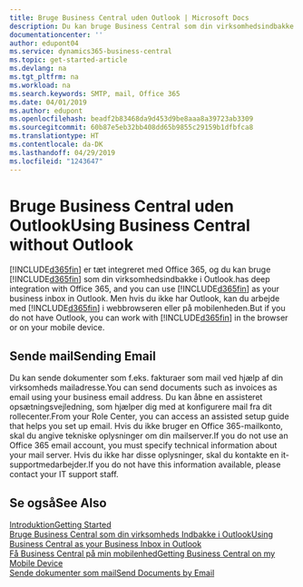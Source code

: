 ```yaml
---
title: Bruge Business Central uden Outlook | Microsoft Docs
description: Du kan bruge Business Central som din virksomhedsindbakke i Outlook, fordi det er integreret med Office 365, men du kan også arbejde uden Outlook i en webbrowser eller på mobilenheden.
documentationcenter: ''
author: edupont04
ms.service: dynamics365-business-central
ms.topic: get-started-article
ms.devlang: na
ms.tgt_pltfrm: na
ms.workload: na
ms.search.keywords: SMTP, mail, Office 365
ms.date: 04/01/2019
ms.author: edupont
ms.openlocfilehash: beadf2b83468da9d453d9be8aaa8a39723ab3309
ms.sourcegitcommit: 60b87e5eb32bb408dd65b9855c29159b1dfbfca8
ms.translationtype: HT
ms.contentlocale: da-DK
ms.lasthandoff: 04/29/2019
ms.locfileid: "1243647"
---
```

# <a name="using-business-central-without-outlook"></a><span data-ttu-id="63856-103">Bruge Business Central uden Outlook</span><span class="sxs-lookup"><span data-stu-id="63856-103">Using Business Central without Outlook</span></span>
[!INCLUDE[d365fin](includes/d365fin_md.md)] <span data-ttu-id="63856-104">er tæt integreret med Office 365, og du kan bruge [!INCLUDE[d365fin](includes/d365fin_md.md)] som din virksomhedsindbakke i Outlook.</span><span class="sxs-lookup"><span data-stu-id="63856-104">has deep integration with Office 365, and you can use [!INCLUDE[d365fin](includes/d365fin_md.md)] as your business inbox in Outlook.</span></span> <span data-ttu-id="63856-105">Men hvis du ikke har Outlook, kan du arbejde med [!INCLUDE[d365fin](includes/d365fin_md.md)] i webbrowseren eller på mobilenheden.</span><span class="sxs-lookup"><span data-stu-id="63856-105">But if you do not have Outlook, you can work with [!INCLUDE[d365fin](includes/d365fin_md.md)] in the browser or on your mobile device.</span></span>  

## <a name="sending-email"></a><span data-ttu-id="63856-106">Sende mail</span><span class="sxs-lookup"><span data-stu-id="63856-106">Sending Email</span></span>
<span data-ttu-id="63856-107">Du kan sende dokumenter som f.eks. fakturaer som mail ved hjælp af din virksomheds mailadresse.</span><span class="sxs-lookup"><span data-stu-id="63856-107">You can send documents such as invoices as email using your business email address.</span></span> <span data-ttu-id="63856-108">Du kan åbne en assisteret opsætningsvejledning, som hjælper dig med at konfigurere mail fra dit rollecenter.</span><span class="sxs-lookup"><span data-stu-id="63856-108">From your Role Center, you can access an assisted setup guide that helps you set up email.</span></span> <span data-ttu-id="63856-109">Hvis du ikke bruger en Office 365-mailkonto, skal du angive tekniske oplysninger om din mailserver.</span><span class="sxs-lookup"><span data-stu-id="63856-109">If you do not use an Office 365 email account, you must specify technical information about your mail server.</span></span> <span data-ttu-id="63856-110">Hvis du ikke har disse oplysninger, skal du kontakte en it-supportmedarbejder.</span><span class="sxs-lookup"><span data-stu-id="63856-110">If you do not have this information available, please contact your IT support staff.</span></span>  


## <a name="see-also"></a><span data-ttu-id="63856-111">Se også</span><span class="sxs-lookup"><span data-stu-id="63856-111">See Also</span></span>
[<span data-ttu-id="63856-112">Introduktion</span><span class="sxs-lookup"><span data-stu-id="63856-112">Getting Started</span></span>](product-get-started.md)  
[<span data-ttu-id="63856-113">Bruge Business Central som din virksomheds Indbakke i Outlook</span><span class="sxs-lookup"><span data-stu-id="63856-113">Using Business Central as your Business Inbox in Outlook</span></span>](admin-outlook.md)  
[<span data-ttu-id="63856-114">Få Business Central på min mobilenhed</span><span class="sxs-lookup"><span data-stu-id="63856-114">Getting Business Central on my Mobile Device</span></span>](install-mobile-app.md)  
[<span data-ttu-id="63856-115">Sende dokumenter som mail</span><span class="sxs-lookup"><span data-stu-id="63856-115">Send Documents by Email</span></span>](ui-how-send-documents-email.md)
